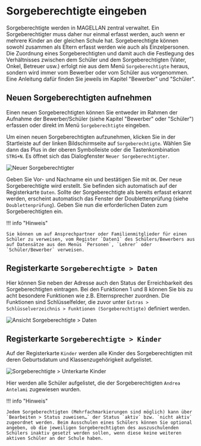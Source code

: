 # Sorgeberechtigte eingeben

Sorgeberechtigte werden in MAGELLAN zentral verwaltet. Ein Sorgeberechtigter muss daher nur einmal erfasst werden, auch wenn er mehrere Kinder an der gleichen Schule hat. Sorgeberechtigte können sowohl zusammen als Eltern erfasst werden wie auch als Einzelpersonen.
Die Zuordnung eines Sorgeberechtigten und damit auch die Festlegung des Verhältnisses zwischen dem Schüler und dem Sorgeberechtigten (Vater, Onkel, Betreuer usw.) erfolgt nie aus dem Menü `Sorgeberechtigte` heraus, sondern wird immer vom Bewerber oder vom Schüler aus vorgenommen. Eine Anleitung dafür finden Sie jeweils im Kapitel "Bewerber" und "Schüler".

## Neuen Sorgeberechtigten aufnehmen

Einen neuen Sorgeberechtigten können Sie entweder im Rahmen der Aufnahme der Bewerber/Schüler (siehe Kapitel "Bewerber" oder "Schüler") erfassen oder direkt im Menü `Sorgeberechtigte` eingeben. 

Um einen neuen Sorgeberechtigten aufzunehmen, klicken Sie in der Startleiste auf der linken Bildschirmseite auf `Sorgeberechtigte`. Wählen Sie dann das Plus in der oberen Symbolleiste oder die Tastenkombination `STRG+N`. Es öffnet sich das Dialogfenster `Neuer Sorgeberechtigter`.

![Neuer Sorgeberechtigter](/assets/images/sorgeberechtigte/schueler_40neuer.sorgebe.png)

Geben Sie Vor- und Nachname ein und bestätigen Sie mit `OK`.
Der neue Sorgeberechtigte wird erstellt. Sie befinden sich automatisch auf der Registerkarte `Daten`. Sollte der Sorgeberechtigte als bereits erfasst erkannt werden, erscheint automatisch das Fenster der Doublettenprüfung (siehe `Doublettenprüfung`). Geben Sie nun die erforderlichen Daten zum Sorgeberechtigten ein.

!!! info "Hinweis"

    Sie können um auf Ansprechpartner oder Familienmitglieder für einen Schüler zu verweisen, vom Register `Daten1` des Schülers/Bewerbers aus auf Datensätze aus den Menüs `Personen`, `Lehrer` oder `Schüler/Bewerber` verweisen.

## Registerkarte `Sorgeberechtigte > Daten`

Hier können Sie neben der Adresse auch den Status der Erreichbarkeit des Sorgeberechtigten eintragen. Bei den Funktionen 1 und 8 können Sie bis zu acht besondere Funktionen wie z.B. Elternsprecher zuordnen. Die Funktionen sind Schlüsselfelder, die zuvor unter `Extras > Schlüsselverzeichnis > Funktionen (Sorgeberechtigte)` definiert werden.

![Ansicht `Sorgeberechtigte > Daten`](/assets/images/sorgeberechtigte/schueler_41sorge.daten.png)

## Registerkarte `Sorgeberechtigte > Kinder`

Auf der Registerkarte `Kinder` werden alle Kinder des Sorgeberechtigten mit deren Geburtsdatum und Klassenzugehörigkeit aufgelistet.

![Sorgeberechtigte > Unterkarte Kinder](/assets/images/sorgeberechtigte/schueler_42sorge.kinder.png)

Hier werden alle Schüler aufgelistet, die der Sorgeberechtigten `Andrea Antelami` zugewiesen wurden.

!!! info "Hinweis"

    Jedem Sorgeberechtigten (Mehrfachmarkierungen sind möglich) kann über `Bearbeiten > Status zuweisen…` der Status `aktiv` bzw. `nicht aktiv` zugeordnet werden. Beim Ausschulen eines Schülers können Sie optional angeben, ob die jeweiligen Sorgeberechtigten des auszuschulenden Schülers inaktiv gesetzt werden sollen, wenn diese keine weiteren aktiven Schüler an der Schule haben.
